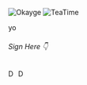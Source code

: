 ![Okayge](https://cdn.betterttv.net/emote/5fa59c774dfba164402933ca/3x)
![TeaTime](https://cdn.betterttv.net/emote/56f6eb647ee3e8fc6e4fe48e/3x)

yo


###### Sign Here 👇


[<img src="https://cdn.7tv.app/emote/614d733420eaf897465a2f5a/4x.webp" width="16" alt="Dank" />](https://github.com/lucas19961 "Lucas was here")
[<img src="https://cdn.7tv.app/emote/63fcb806f2915b442ca90e30/4x.webp" width="16" alt="Dank" />](https://github.com/maersux "Marcel was here too")

